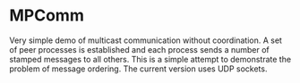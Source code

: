 # MPComm
Very simple demo of multicast communication without coordination.
A set of peer processes is established and each process sends a number of stamped messages to all others. This is a simple attempt to demonstrate the problem of message ordering. The current version uses UDP sockets.

